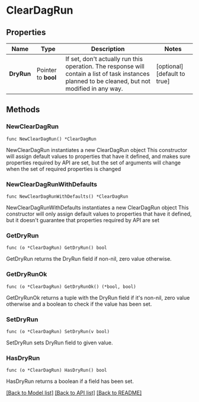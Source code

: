 # ClearDagRun

## Properties

Name | Type | Description | Notes
------------ | ------------- | ------------- | -------------
**DryRun** | Pointer to **bool** | If set, don&#39;t actually run this operation. The response will contain a list of task instances planned to be cleaned, but not modified in any way.  | [optional] [default to true]

## Methods

### NewClearDagRun

`func NewClearDagRun() *ClearDagRun`

NewClearDagRun instantiates a new ClearDagRun object
This constructor will assign default values to properties that have it defined,
and makes sure properties required by API are set, but the set of arguments
will change when the set of required properties is changed

### NewClearDagRunWithDefaults

`func NewClearDagRunWithDefaults() *ClearDagRun`

NewClearDagRunWithDefaults instantiates a new ClearDagRun object
This constructor will only assign default values to properties that have it defined,
but it doesn't guarantee that properties required by API are set

### GetDryRun

`func (o *ClearDagRun) GetDryRun() bool`

GetDryRun returns the DryRun field if non-nil, zero value otherwise.

### GetDryRunOk

`func (o *ClearDagRun) GetDryRunOk() (*bool, bool)`

GetDryRunOk returns a tuple with the DryRun field if it's non-nil, zero value otherwise
and a boolean to check if the value has been set.

### SetDryRun

`func (o *ClearDagRun) SetDryRun(v bool)`

SetDryRun sets DryRun field to given value.

### HasDryRun

`func (o *ClearDagRun) HasDryRun() bool`

HasDryRun returns a boolean if a field has been set.


[[Back to Model list]](../README.md#documentation-for-models) [[Back to API list]](../README.md#documentation-for-api-endpoints) [[Back to README]](../README.md)


